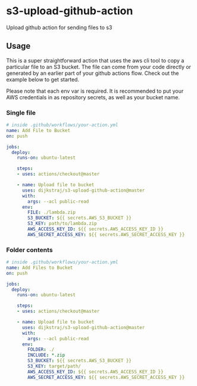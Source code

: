 # s3-upload-github-action

Upload github action for sending files to s3

## Usage

This is a super straightforward action that uses the aws cli tool to copy a particular file to an S3 bucket.
The file can come from your code directly or generated by an earlier part of your github actions flow.
Check out the example below to get started.

Please note that each env var is required.
It is recommended to put your AWS credentials in as repository secrets, as well as your bucket name.

### Single file

```yaml
# inside .github/workflows/your-action.yml
name: Add File to Bucket
on: push

jobs:
  deploy:
    runs-on: ubuntu-latest

    steps:
    - uses: actions/checkout@master

    - name: Upload file to bucket
      uses: dijkstraj/s3-upload-github-action@master
      with:
        args: --acl public-read
      env:
        FILE: ./lambda.zip
        S3_BUCKET: ${{ secrets.AWS_S3_BUCKET }}
        S3_KEY: path/to/lambda.zip
        AWS_ACCESS_KEY_ID: ${{ secrets.AWS_ACCESS_KEY_ID }}
        AWS_SECRET_ACCESS_KEY: ${{ secrets.AWS_SECRET_ACCESS_KEY }}
```

### Folder contents

```yaml
# inside .github/workflows/your-action.yml
name: Add Files to Bucket
on: push

jobs:
  deploy:
    runs-on: ubuntu-latest

    steps:
    - uses: actions/checkout@master

    - name: Upload file to bucket
      uses: dijkstraj/s3-upload-github-action@master
      with:
        args: --acl public-read
      env:
        FOLDER: ./
        INCLUDE: *.zip
        S3_BUCKET: ${{ secrets.AWS_S3_BUCKET }}
        S3_KEY: target/path/
        AWS_ACCESS_KEY_ID: ${{ secrets.AWS_ACCESS_KEY_ID }}
        AWS_SECRET_ACCESS_KEY: ${{ secrets.AWS_SECRET_ACCESS_KEY }}
```
